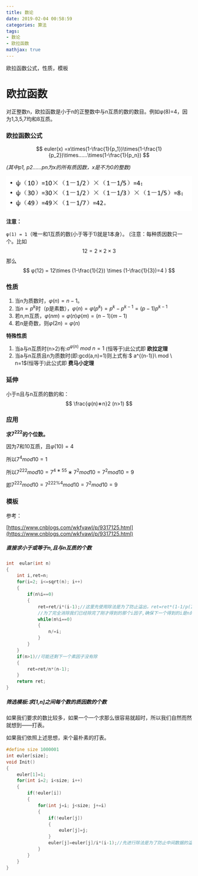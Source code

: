 ```yaml
---
title: 数论
date: 2019-02-04 00:58:59
categories: 算法
tags: 
- 数论
- 欧拉函数
mathjax: true
---
```


欧拉函数公式，性质，模板

<!-- more -->

# 欧拉函数

对正整数n，欧拉函数是小于n的正整数中与n互质的数的数目。例如φ(8)=4，因为1,3,5,7均和8互质。

### 欧拉函数公式

$$
euler(x) =x\times(1-\frac{1}{p_1})\times(1-\frac{1}{p_2})\times......\times(1-\frac{1}{p_n})
$$

*(其中p1, p2……pn为x的所有质因数，x是不为0的整数)*

![](数论/ohiexample.png)

**注意：**

`φ(1) = 1`（唯一和1互质的数(小于等于1)就是1本身）。 (注意：每种质因数只一个。比如 $$ 12 = 2\times2\times3 $$ 那么 $$ φ(12) = 12\times (1-\frac{1}{2}) \times (1-\frac{1}{3})=4  ) $$

### 性质

1. 当n为质数时，$φ(n)=n-1$。
2. 当$n=p^k$时（p是素数），$φ(n)=φ(p^k )=p^k-p^{k-1}=(p-1)p^{k-1}$
3. 若n,m互质，$φ(nm)=φ(n)φ(m)=(n-1)(m-1)$
4. 若n是奇数，则$φ(2n)=φ(n)$

**特殊性质**

1. 当a与n互质时(n>2)有:$a^{φ(n)}\  mod\ n=1$ (恒等于)此公式即 **欧拉定理**
2. 当a与n互质且n为质数时(即:gcd(a,n)=1)则上式有:$ a^{(n-1)}\ mod \ n=1$(恒等于)此公式即 **费马小定理**

### 延伸

小于n且与n互质的数的和：
$$
\frac{φ(n)∗n}2  (n>1)
$$

### 应用

**求$7^{222}$的个位数。**

因为7和10互质，且$φ(10)=4$

所以$7^4  mod 10=1$

所以$7^{222}  mod 10=7^{4∗55}∗7^2  mod 10=7^2  mod 10=9$

即$7^{222}  mod 10=7^{222\%4}  mod 10=7^2  mod 10=9$


### 模板

参考：

[https://www.cnblogs.com/wkfvawl/p/9317125.html](https://www.cnblogs.com/wkfvawl/p/9317125.html)

##### 直接求小于或等于n,且与n互质的个数

```c++
int  eular(int n)
{
    int i,ret=n;
    for(i=2; i<=sqrt(n); i++)
    {
        if(n%i==0)
        {
            ret=ret/i*(i-1);//这里先使用除法是为了防止溢出，ret=ret*(1-1/p(1))
            //为了完全消除我们已经除完了刚才得到的那个i因子,确保下一个得到的i是n的素因子
            while(n%i==0)
            {
                n/=i;
            }
        }
    }
    if(n>1)//可能还剩下一个素因子没有除 
    {
        ret=ret/n*(n-1);
    }
    return ret;
}
```

##### 筛选模板:求[1,n]之间每个数的质因数的个数

如果我们要求的数比较多，如果一个一个求那么很容易就超时，所以我们自然而然就想到——打表。

如果我们依照上述思想，来个最朴素的打表。

```c++
#define size 1000001
int euler[size];
void Init()
{
    euler[1]=1;
    for(int i=2; i<size; i++)
    {
        if(!euler[i])
        {
            for(int j=i; j<size; j+=i)
            {
                if(!euler[j])
                {
                    euler[j]=j;
                }
                euler[j]=euler[j]/i*(i-1);//先进行除法是为了防止中间数据的溢出
            }
        }
    }
}
```